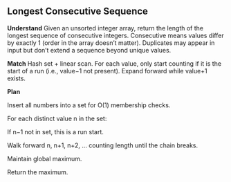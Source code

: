 ## Longest Consecutive Sequence
**Understand**
Given an unsorted integer array, return the length of the longest sequence of consecutive integers. Consecutive means values differ by exactly 1 (order in the array doesn’t matter). Duplicates may appear in input but don’t extend a sequence beyond unique values.

**Match**
Hash set + linear scan. For each value, only start counting if it is the start of a run (i.e., value−1 not present). Expand forward while value+1 exists.

**Plan**

Insert all numbers into a set for O(1) membership checks.

For each distinct value n in the set:

If n−1 not in set, this is a run start.

Walk forward n, n+1, n+2, … counting length until the chain breaks.

Maintain global maximum.

Return the maximum.